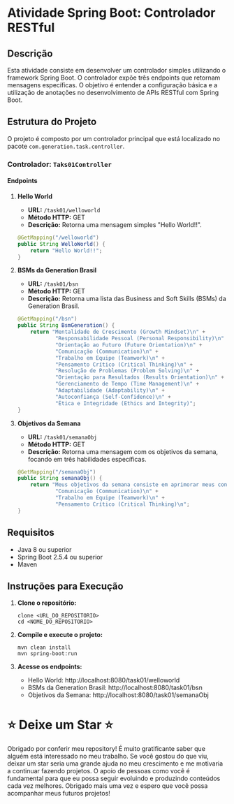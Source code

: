 # Atividade Spring Boot: Controlador RESTful

## Descrição

Esta atividade consiste em desenvolver um controlador simples utilizando o framework Spring Boot. O controlador expõe três endpoints que retornam mensagens específicas. O objetivo é entender a configuração básica e a utilização de anotações no desenvolvimento de APIs RESTful com Spring Boot.

## Estrutura do Projeto

O projeto é composto por um controlador principal que está localizado no pacote `com.generation.task.controller`.

### Controlador: `Taks01Controller`

#### Endpoints

1. **Hello World**

   - **URL:** `/task01/welloworld`
   - **Método HTTP:** GET
   - **Descrição:** Retorna uma mensagem simples "Hello World!!".

   ```java
   @GetMapping("/welloworld")
   public String WelloWorld() {
       return "Hello World!!";
   }
   ```

2. **BSMs da Generation Brasil**

   - **URL:** `/task01/bsn`
   - **Método HTTP:** GET
   - **Descrição:** Retorna uma lista das Business and Soft Skills (BSMs) da Generation Brasil.

   ```java
   @GetMapping("/bsn")
   public String BsmGeneration() {
       return "Mentalidade de Crescimento (Growth Mindset)\n" +
               "Responsabilidade Pessoal (Personal Responsibility)\n" +
               "Orientação ao Futuro (Future Orientation)\n" +
               "Comunicação (Communication)\n" +
               "Trabalho em Equipe (Teamwork)\n" +
               "Pensamento Crítico (Critical Thinking)\n" +
               "Resolução de Problemas (Problem Solving)\n" +
               "Orientação para Resultados (Results Orientation)\n" +
               "Gerenciamento de Tempo (Time Management)\n" +
               "Adaptabilidade (Adaptability)\n" +
               "Autoconfiança (Self-Confidence)\n" +
               "Ética e Integridade (Ethics and Integrity)";
   }
   ```

3. **Objetivos da Semana**

   - **URL:** `/task01/semanaObj`
   - **Método HTTP:** GET
   - **Descrição:** Retorna uma mensagem com os objetivos da semana, focando em três habilidades específicas.

   ```java
   @GetMapping("/semanaObj")
   public String semanaObj() {
       return "Meus objetivos da semana consiste em aprimorar meus conhecimentos nas BSN'S: " +
               "Comunicação (Communication)\n" +
               "Trabalho em Equipe (Teamwork)\n" +
               "Pensamento Crítico (Critical Thinking)\n";
   }
   ```

## Requisitos

- Java 8 ou superior
- Spring Boot 2.5.4 ou superior
- Maven

## Instruções para Execução

1. **Clone o repositório:**

   ```shell
   clone <URL_DO_REPOSITORIO>
   cd <NOME_DO_REPOSITORIO>
   ```

2. **Compile e execute o projeto:**

   ```shell
   mvn clean install
   mvn spring-boot:run
   ```

3. **Acesse os endpoints:**

   - Hello World: http://localhost:8080/task01/welloworld
   - BSMs da Generation Brasil: http://localhost:8080/task01/bsn
   - Objetivos da Semana: http://localhost:8080/task01/semanaObj

# ⭐️ **Deixe um Star** ⭐️



Obrigado por conferir meu repository! É muito gratificante saber que alguém está interessado no meu trabalho. Se você gostou do que viu, deixar um star seria uma grande ajuda no meu crescimento e me motivaria a continuar fazendo projetos. O apoio de pessoas como você é fundamental para que eu possa seguir evoluindo e produzindo conteúdos cada vez melhores. Obrigado mais uma vez e espero que você possa acompanhar meus futuros projetos!